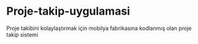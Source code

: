 # Proje-takip-uygulamasi
 Proje takibini kolaylaştırmak için mobilya fabrikasına kodlanmış olan proje takip sistemi
